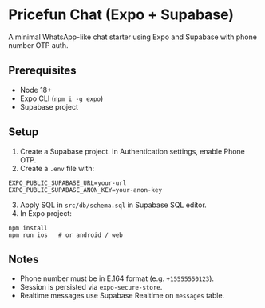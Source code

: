 # Pricefun Chat (Expo + Supabase)

A minimal WhatsApp-like chat starter using Expo and Supabase with phone number OTP auth.

## Prerequisites
- Node 18+
- Expo CLI (`npm i -g expo`)
- Supabase project

## Setup
1. Create a Supabase project. In Authentication settings, enable Phone OTP.
2. Create a `.env` file with:
```
EXPO_PUBLIC_SUPABASE_URL=your-url
EXPO_PUBLIC_SUPABASE_ANON_KEY=your-anon-key
```
3. Apply SQL in `src/db/schema.sql` in Supabase SQL editor.
4. In Expo project:
```
npm install
npm run ios   # or android / web
```

## Notes
- Phone number must be in E.164 format (e.g. `+15555550123`).
- Session is persisted via `expo-secure-store`.
- Realtime messages use Supabase Realtime on `messages` table.
